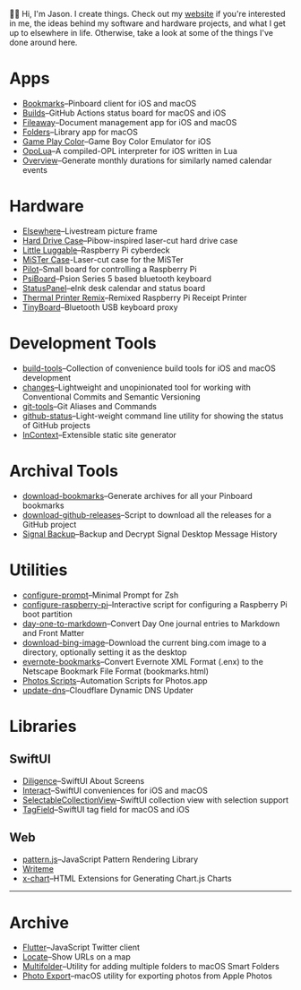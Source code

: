 👋🏻 Hi, I'm Jason. I create things. Check out my [website](https://jbmorley.co.uk) if you're interested in me, the ideas behind my software and hardware projects, and what I get up to elsewhere in life. Otherwise, take a look at some of the things I've done around here.

# Apps

- [Bookmarks](https://github.com/inseven/bookmarks)–Pinboard client for iOS and macOS
- [Builds](https://github.com/inseven/builds)–GitHub Actions status board for macOS and iOS
- [Fileaway](https://github.com/inseven/fileaway)–Document management app for iOS and macOS
- [Folders](https://github.com/inseven/folders)–Library app for macOS
- [Game Play Color](https://github.com/gameplaycolor/gameplaycolor)–Game Boy Color Emulator for iOS
- [OpoLua](https://github.com/inseven/opolua)–A compiled-OPL interpreter for iOS written in Lua
- [Overview](https://github.com/inseven/overview)–Generate monthly durations for similarly named calendar events

# Hardware

- [Elsewhere](https://github.com/inseven/elsewhere)–Livestream picture frame
- [Hard Drive Case](https://github.com/jbmorley/hard-drive-case)–Pibow-inspired laser-cut hard drive case
- [Little Luggable](https://github.com/jbmorley/little-luggable)–Raspberry Pi cyberdeck
- [MiSTer Case](https://github.com/jbmorley/mister-case)-Laser-cut case for the MiSTer
- [Pilot](https://github.com/jbmorley/pilot)–Small board for controlling a Raspberry Pi
- [PsiBoard](https://github.com/jbmorley/psiboard)–Psion Series 5 based bluetooth keyboard
- [StatusPanel](https://github.com/inseven/statuspanel)–eInk desk calendar and status board
- [Thermal Printer Remix](https://github.com/jbmorley/thermal-printer)–Remixed Raspberry Pi Receipt Printer
- [TinyBoard](https://github.com/inseven/tinyboard)–Bluetooth USB keyboard proxy

# Development Tools

- [build-tools](https://github.com/jbmorley/build-tools)–Collection of convenience build tools for iOS and macOS development
- [changes](https://github.com/jbmorley/changes)–Lightweight and unopinionated tool for working with Conventional Commits and Semantic Versioning
- [git-tools](https://github.com/jbmorley/git-tools)–Git Aliases and Commands
- [github-status](https://github.com/jbmorley/github-status)–Light-weight command line utility for showing the status of GitHub projects
- [InContext](https://github.com/inseven/incontext)–Extensible static site generator

# Archival Tools

- [download-bookmarks](https://github.com/jbmorley/download-bookmarks)–Generate archives for all your Pinboard bookmarks
- [download-github-releases](https://github.com/jbmorley/download-github-releases)–Script to download all the releases for a GitHub project
- [Signal Backup](https://github.com/jbmorley/signal-backup)–Backup and Decrypt Signal Desktop Message History

# Utilities

- [configure-prompt](https://github.com/jbmorley/configure-prompt)–Minimal Prompt for Zsh
- [configure-raspberry-pi](https://github.com/jbmorley/configure-raspberry-pi)–Interactive script for configuring a Raspberry Pi boot partition
- [day-one-to-markdown](https://github.com/jbmorley/day-one-to-markdown)–Convert Day One journal entries to Markdown and Front Matter
- [download-bing-image](https://github.com/jbmorley/download-bing-image)–Download the current bing.com image to a directory, optionally setting it as the desktop
- [evernote-bookmarks](https://github.com/jbmorley/evernote-bookmarks)–Convert Evernote XML Format (.enx) to the Netscape Bookmark File Format (bookmarks.html)
- [Photos Scripts](https://github.com/jbmorley/photos-scripts)–Automation Scripts for Photos.app
- [update-dns](https://github.com/jbmorley/update-dns)–Cloudflare Dynamic DNS Updater

# Libraries

## SwiftUI

- [Diligence](https://github.com/inseven/diligence)–SwiftUI About Screens
- [Interact](https://github.com/jbmorley/interact)–SwiftUI conveniences for iOS and macOS
- [SelectableCollectionView](https://github.com/inseven/SelectableCollectionView)–SwiftUI collection view with selection support
- [TagField](https://github.com/jbmorley/TagField)–SwiftUI tag field for macOS and iOS

## Web

- [pattern.js](https://github.com/jbmorley/patternjs)–JavaScript Pattern Rendering Library
- [Writeme](https://github.com/jbmorley/writeme)
- [x-chart](https://github.com/jbmorley/x-chart)–HTML Extensions for Generating Chart.js Charts

---

# Archive

- [Flutter](https://github.com/jbmorley/flutter)–JavaScript Twitter client
- [Locate](https://github.com/jbmorley/locate)–Show URLs on a map
- [Multifolder](https://github.com/inseven/multifolder)–Utility for adding multiple folders to macOS Smart Folders
- [Photo Export](https://github.com/jbmorley/photo-export)–macOS utility for exporting photos from Apple Photos
